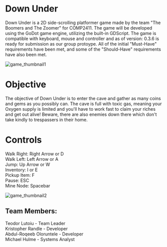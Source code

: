 # Down Under
Down Under is a 2D side-scrolling platformer game made by the team "The Boomers and The Zoomer" for COMP2411. The game will be developed using the GoDot game engine, utilizing the built-in GDScript. The game is compatible with keyboard, mouse and controller and as of version: 0.3.6 is ready for submission as our group protoype. All of the initial "Must-Have" requirements have been met, and some of the "Should-Have" requirements have also been met.

![game_thumbnail1](https://user-images.githubusercontent.com/47984645/116285601-2e596980-a786-11eb-8e9d-deef6f8c64fc.png)

<h1>Objective</h1>
The objective of Down Under is to enter the cave and gather as many coins and gems as you possibly can. The cave is full with toxic gas, meaning your Oxygen supply is limited and you'll have to work fast to claim your riches and get out alive! Beware, there are also enemies down there which don't take kindly to trespassers in their home.

<h1>Controls</h1>
Walk Right: Right Arrow or D<br>
Walk Left: Left Arrow or A<br>
Jump: Up Arrow or W<br>
Inventory: I or E<br>
Pickup Item: F<br>
Pause: ESC<br>
Mine Node: Spacebar

![game_thumbnail2](https://user-images.githubusercontent.com/47984645/116285580-2994b580-a786-11eb-9c73-bcc01b09444c.png)

<h2>Team Members:</h2>
Teodor Lutoiu - Team Leader<br>
Kristopher Randle - Developer<br> 
Abdul-Roqeeb Oloruntele  - Developer<br>
Michael Hulme - Systems Analyst<br>
